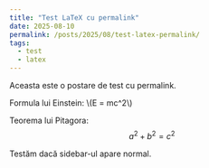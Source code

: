```yaml
---
title: "Test LaTeX cu permalink"
date: 2025-08-10
permalink: /posts/2025/08/test-latex-permalink/
tags:
  - test
  - latex
---
```


<script>
window.MathJax = {
  tex: {
    inlineMath: [['\\(', '\\)']],
    displayMath: [['$$', '$$']]
  }
};
</script>
<script src="https://cdn.jsdelivr.net/npm/mathjax@3/es5/tex-mtml-chtml.js"></script>

Aceasta este o postare de test cu permalink.

Formula lui Einstein: \\(E = mc^2\\)

Teorema lui Pitagora:
$$a^2 + b^2 = c^2$$

Testăm dacă sidebar-ul apare normal.
